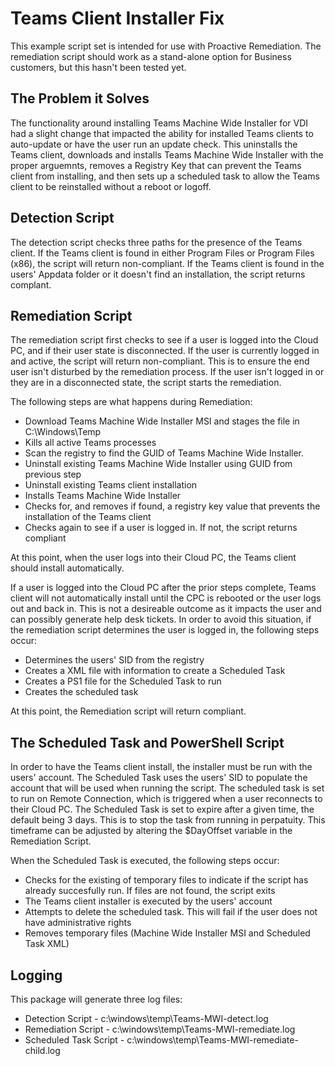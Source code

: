 # Teams Client Installer Fix
This example script set is intended for use with Proactive Remediation. The remediation script should work as a stand-alone option for Business customers, but this hasn't been tested yet.

## The Problem it Solves
The functionality around installing Teams Machine Wide Installer for VDI had a slight change that impacted the ability for installed Teams clients to auto-update or have the user run an update check. This uninstalls the Teams client, downloads and installs Teams Machine Wide Installer with the proper arguemnts, removes a Registry Key that can prevent the Teams client from installing, and then sets up a scheduled task to allow the Teams client to be reinstalled without a reboot or logoff.

## Detection Script
The detection script checks three paths for the presence of the Teams client. If the Teams client is found in either Program Files or Program Files (x86), the script will return non-compliant. If the Teams client is found in the users' Appdata folder or it doesn't find an installation, the script returns complant.

## Remediation Script
The remediation script first checks to see if a user is logged into the Cloud PC, and if their user state is disconnected. If the user is currently logged in and active, the script will return non-compliant. This is to ensure the end user isn't disturbed by the remediation process. If the user isn't logged in or they are in a disconnected state, the script starts the remediation.

The following steps are what happens during Remediation:
- Download Teams Machine Wide Installer MSI and stages the file in C:\Windows\Temp
- Kills all active Teams processes
- Scan the registry to find the GUID of Teams Machine Wide Installer.
- Uninstall existing Teams Machine Wide Installer using GUID from previous step
- Uninstall existing Teams client installation
- Installs Teams Machine Wide Installer 
- Checks for, and removes if found, a registry key value that prevents the installation of the Teams client
- Checks again to see if a user is logged in. If not, the script returns compliant

At this point, when the user logs into their Cloud PC, the Teams client should install automatically.

If a user is logged into the Cloud PC after the prior steps complete, Teams client will not automatically install until the CPC is rebooted or the user logs out and back in. This is not a desireable outcome as it impacts the user and can possibly generate help desk tickets. In order to avoid this situation, if the remediation script determines the user is logged in, the following steps occur:
- Determines the users' SID from the registry
- Creates a XML file with information to create a Scheduled Task
- Creates a PS1 file for the Scheduled Task to run
- Creates the scheduled task

At this point, the Remediation script will return compliant.

## The Scheduled Task and PowerShell Script
In order to have the Teams client install, the installer must be run with the users' account. The Scheduled Task uses the users' SID to populate the account that will be used when running the script. The scheduled task is set to run on Remote Connection, which is triggered when a user reconnects to their Cloud PC. The Scheduled Task is set to expire after a given time, the default being 3 days. This is to stop the task from running in perpatuity. This timeframe can be adjusted by altering the $DayOffset variable in the Remediation Script.

When the Scheduled Task is executed, the following steps occur:
- Checks for the existing of temporary files to indicate if the script has already succesfully run. If files are not found, the script exits
- The Teams client installer is executed by the users' account
- Attempts to delete the scheduled task. This will fail if the user does not have administrative rights
- Removes temporary files (Machine Wide Installer MSI and Scheduled Task XML)

## Logging
This package will generate three log files:
- Detection Script - c:\windows\temp\Teams-MWI-detect.log
- Remediation Script - c:\windows\temp\Teams-MWI-remediate.log
- Scheduled Task Script - c:\windows\temp\Teams-MWI-remediate-child.log

